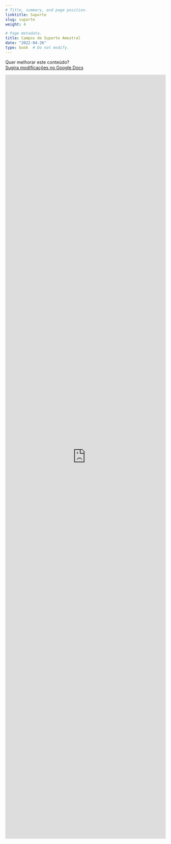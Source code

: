 ```yaml
---
# Title, summary, and page position.
linktitle: Suporte
slug: suporte
weight: 4

# Page metadata.
title: Campos de Suporte Amostral
date: "2022-04-26"
type: book  # Do not modify.
---
```


Quer melhorar este conteúdo?<br>
[<i class="fa fa-edit" aria-hidden="true"></i> Sugira modificações no Google Docs][edit]

[edit]: https://docs.google.com/document/d/1VlcIiqmPPJjAAucV6D5JioSaTfmnc_mLfTnQTrzOVUY/edit?usp=sharing

<iframe frameborder="0" style="width: 100%; height: 2400px" src="https://docs.google.com/document/d/e/2PACX-1vRJoDv-J-qpz_shGhdsmwI4mH6uN_zPHkNKK-IUtYJaiJTVSCS9qQ_h1-aH0vmL9omFYscsSaeMC667/pub?embedded=true"></iframe>
